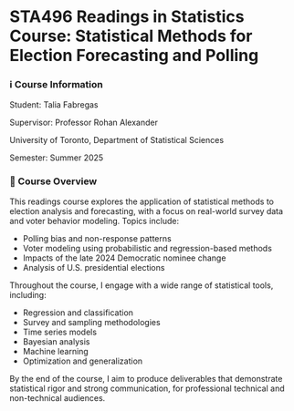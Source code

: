 # STA496 Readings in Statistics Course: Statistical Methods for Election Forecasting and Polling

### ℹ️ Course Information
Student: Talia Fabregas 

Supervisor: Professor Rohan Alexander

University of Toronto, Department of Statistical Sciences

Semester: Summer 2025

### 📝 Course Overview
This readings course explores the application of statistical methods to election analysis and forecasting, with a focus on real-world survey data and voter behavior modeling. Topics include:

- Polling bias and non-response patterns
- Voter modeling using probabilistic and regression-based methods
- Impacts of the late 2024 Democratic nominee change
- Analysis of U.S. presidential elections
  
Throughout the course, I engage with a wide range of statistical tools, including:
- Regression and classification
- Survey and sampling methodologies
- Time series models
- Bayesian analysis
- Machine learning
- Optimization and generalization

By the end of the course, I aim to produce deliverables that demonstrate statistical rigor and strong communication, for professional technical and non-technical audiences.



